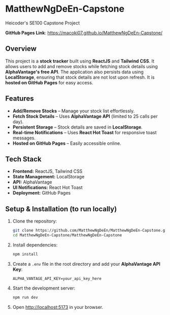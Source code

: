 # **MatthewNgDeEn-Capstone**  
Heicoder's SE100 Capstone Project  

**GitHub Pages Link**: https://macoki07.github.io/MatthewNgDeEn-Capstone/

## **Overview**  
This project is a **stock tracker** built using **ReactJS** and **Tailwind CSS**. It allows users to add and remove stocks while fetching stock details using **AlphaVantage's free API**. The application also persists data using **LocalStorage**, ensuring that stock details are not lost upon refresh. It is **hosted on GitHub Pages** for easy access.  

## **Features**  
- **Add/Remove Stocks** – Manage your stock list effortlessly.  
- **Fetch Stock Details** – Uses **AlphaVantage API** (limited to 25 calls per day).  
- **Persistent Storage** – Stock details are saved in **LocalStorage**.  
- **Real-time Notifications** – Uses **React Hot Toast** for responsive toast messages.  
- **Hosted on GitHub Pages** – Easily accessible online. 

## **Tech Stack**  
- **Frontend:** ReactJS, Tailwind CSS  
- **State Management:** LocalStorage  
- **API:** AlphaVantage  
- **UI Notifications:** React Hot Toast  
- **Deployment:** GitHub Pages  

## **Setup & Installation (to run locally)**  
1. Clone the repository:  
   ```sh
   git clone https://github.com/MatthewNgDeEn/MatthewNgDeEn-Capstone.git
   cd MatthewNgDeEn-Capstone/MatthewNgDeEn-Capstone
   ```  
2. Install dependencies:  
   ```sh
   npm install
   ```  
3. Create a `.env` file in the root directory and add your **AlphaVantage API Key**:  
   ```
   ALPHA_VANTAGE_API_KEY=your_api_key_here
   ```  
4. Start the development server:  
   ```sh
   npm run dev
   ```  
5. Open [http://localhost:5173](http://localhost:5173) in your browser.  

